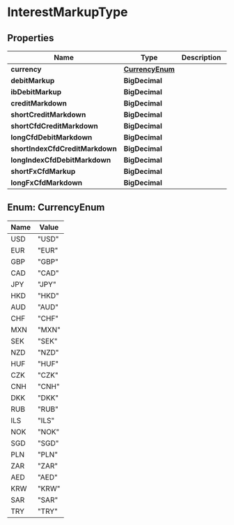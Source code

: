 

# InterestMarkupType


## Properties

| Name | Type | Description | Notes |
|------------ | ------------- | ------------- | -------------|
|**currency** | [**CurrencyEnum**](#CurrencyEnum) |  |  [optional] |
|**debitMarkup** | **BigDecimal** |  |  [optional] |
|**ibDebitMarkup** | **BigDecimal** |  |  [optional] |
|**creditMarkdown** | **BigDecimal** |  |  [optional] |
|**shortCreditMarkdown** | **BigDecimal** |  |  [optional] |
|**shortCfdCreditMarkdown** | **BigDecimal** |  |  [optional] |
|**longCfdDebitMarkdown** | **BigDecimal** |  |  [optional] |
|**shortIndexCfdCreditMarkdown** | **BigDecimal** |  |  [optional] |
|**longIndexCfdDebitMarkdown** | **BigDecimal** |  |  [optional] |
|**shortFxCfdMarkup** | **BigDecimal** |  |  [optional] |
|**longFxCfdMarkdown** | **BigDecimal** |  |  [optional] |



## Enum: CurrencyEnum

| Name | Value |
|---- | -----|
| USD | &quot;USD&quot; |
| EUR | &quot;EUR&quot; |
| GBP | &quot;GBP&quot; |
| CAD | &quot;CAD&quot; |
| JPY | &quot;JPY&quot; |
| HKD | &quot;HKD&quot; |
| AUD | &quot;AUD&quot; |
| CHF | &quot;CHF&quot; |
| MXN | &quot;MXN&quot; |
| SEK | &quot;SEK&quot; |
| NZD | &quot;NZD&quot; |
| HUF | &quot;HUF&quot; |
| CZK | &quot;CZK&quot; |
| CNH | &quot;CNH&quot; |
| DKK | &quot;DKK&quot; |
| RUB | &quot;RUB&quot; |
| ILS | &quot;ILS&quot; |
| NOK | &quot;NOK&quot; |
| SGD | &quot;SGD&quot; |
| PLN | &quot;PLN&quot; |
| ZAR | &quot;ZAR&quot; |
| AED | &quot;AED&quot; |
| KRW | &quot;KRW&quot; |
| SAR | &quot;SAR&quot; |
| TRY | &quot;TRY&quot; |



